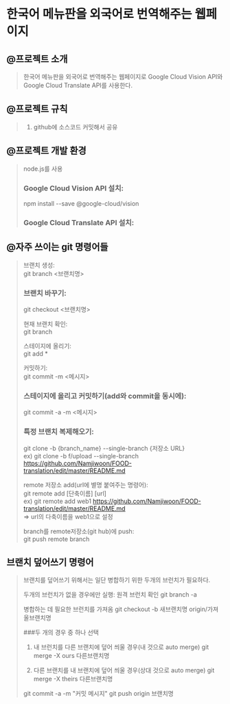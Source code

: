 # 한국어 메뉴판을 외국어로 번역해주는 웹페이지
## @프로젝트 소개
> 한국어 메뉴판을 외국어로 번역해주는 웹페이지로 Google Cloud Vision API와 Google Cloud Translate API를 사용한다.      
   

## @프로젝트 규칙
> 1. github에 소스코드 커밋해서 공유       
   

## @프로젝트 개발 환경
> node.js를 사용
> ### Google Cloud Vision API 설치:
> npm install --save @google-cloud/vision
> ### Google Cloud Translate API 설치:    
      

## @자주 쓰이는 git 명령어들
> 브랜치 생성:   
> git branch <브랜치명>   
>
> ### 브랜치 바꾸기:   
> git checkout <브랜치명>   
>
> 현재 브랜치 확인:   
> git branch   
>
> 스테이지에 올리기:   
> git add *   
>
> 커밋하기:      
> git commit -m <메시지>   
>
> ### 스테이지에 올리고 커밋하기(add와 commit을 동시에):   
> git commit -a -m <메시지>   
>
> ### 특정 브랜치 복제해오기:   
> git clone -b {branch_name} --single-branch {저장소 URL}       
> ex) git clone -b f/upload --single-branch https://github.com/Namjiwoon/FOOD-translation/edit/master/README.md   
>
> remote 저장소 add(url에 별명 붙여주는 명령어):   
> git remote add [단축이름] [url]       
> ex) git remote add web1 https://github.com/Namjiwoon/FOOD-translation/edit/master/README.md   
> => url의 다축이름을 web1으로 설정      
> 
> branch를 remote저장소(git hub)에 push:   
> git push remote branch      

## 브랜치 덮어쓰기 명령어
> 브랜치를 덮어쓰기 위해서는 일단 병합하기 위한 두개의 브런치가 필요하다.
>    
>    
> 두개의 브런치가 없을 경우에만 실행:
> 원격 브런치 확인
> git branch -a
>   
> 병합하는 데 필요한 브런치를 가져옴
> git checkout -b 새브랜치명 origin/가져올브랜치명
> 
> ###두 개의 경우 중 하나 선택
> 1. 내 브런치를 다른 브랜치에 덮어 씌울 경우(내 것으로 auto merge)
> git merge -X ours 다른브랜치명
>
> 2. 다른 브랜치를 내 브랜치에 덮어 씌울 경우(상대 것으로 auto merge)
> git merge -X theirs 다른브랜치명
>
> git commit -a -m "커밋 메시지"
> git push origin 브랜치명
